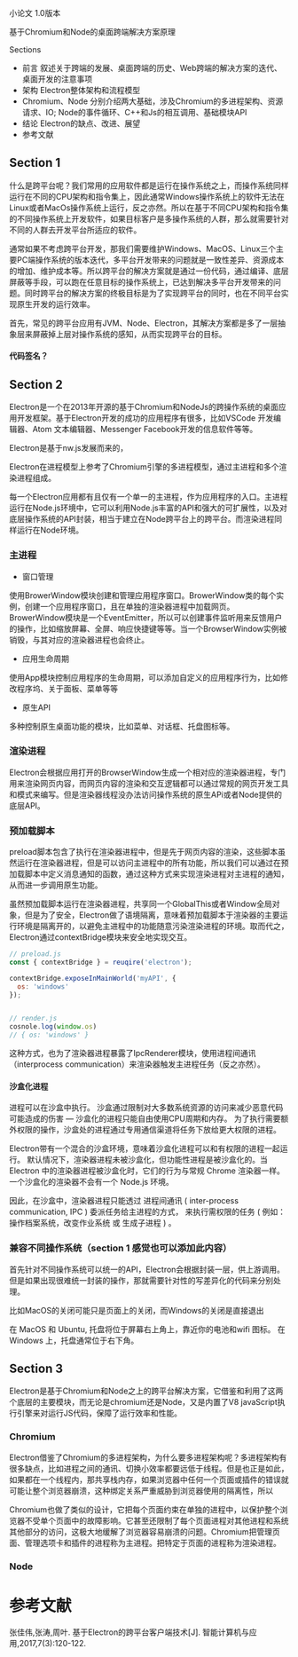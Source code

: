 小论文 1.0版本

基于Chromium和Node的桌面跨端解决方案原理

Sections

+ 前言 叙述关于跨端的发展、桌面跨端的历史、Web跨端的解决方案的迭代、桌面开发的注意事项
+ 架构 Electron整体架构和流程模型
+ Chromium、Node 分别介绍两大基础，涉及Chromium的多进程架构、资源请求、IO; Node的事件循环、C++和Js的相互调用、基础模块API
+ 结论 Electron的缺点、改进、展望
+ 参考文献



## Section 1

​	什么是跨平台呢？我们常用的应用软件都是运行在操作系统之上，而操作系统同样运行在不同的CPU架构和指令集上，因此通常Windows操作系统上的软件无法在Linux或者MacOs操作系统上运行，反之亦然。所以在基于不同CPU架构和指令集的不同操作系统上开发软件，如果目标客户是多操作系统的人群，那么就需要针对不同的人群去开发平台所适应的软件。

​	通常如果不考虑跨平台开发，那我们需要维护Windows、MacOS、Linux三个主要PC端操作系统的版本迭代，多平台开发带来的问题就是一致性差异、资源成本的增加、维护成本等。所以跨平台的解决方案就是通过一份代码，通过编译、底层屏蔽等手段，可以跑在任意目标的操作系统上，已达到解决多平台开发带来的问题。同时跨平台的解决方案的终极目标是为了实现跨平台的同时，也在不同平台实现原生开发的运行效率。

首先，常见的跨平台应用有JVM、Node、Electron，其解决方案都是多了一层抽象层来屏蔽掉上层对操作系统的感知，从而实现跨平台的目标。



#### 代码签名？





## Section 2

Electron是一个在2013年开源的基于Chromium和NodeJs的跨操作系统的桌面应用开发框架。基于Electron开发的成功的应用程序有很多，比如VSCode 开发编辑器、Atom 文本编辑器、Messenger Facebook开发的信息软件等等。

Electron是基于nw.js发展而来的，



Electron在进程模型上参考了Chromium引擎的多进程模型，通过主进程和多个渲染进程组成。

每一个Electron应用都有且仅有一个单一的主进程，作为应用程序的入口。主进程运行在Node.js环境中，它可以利用Node.js丰富的API和强大的可扩展性，以及对底层操作系统的API封装，相当于建立在Node跨平台上的跨平台。而渲染进程同样运行在Node环境。

### 主进程

- 窗口管理

使用BrowerWindow模块创建和管理应用程序窗口。BrowerWindow类的每个实例，创建一个应用程序窗口，且在单独的渲染器进程中加载网页。BrowerWindow模块是一个EventEmitter，所以可以创建事件监听用来反馈用户的操作，比如缩放屏幕、全屏、响应快捷键等等。当一个BrowserWindow实例被销毁，与其对应的渲染器进程也会终止。

- 应用生命周期

使用App模块控制应用程序的生命周期，可以添加自定义的应用程序行为，比如修改程序坞、关于面板、菜单等等

- 原生API

多种控制原生桌面功能的模块，比如菜单、对话框、托盘图标等。

### 渲染进程

Electron会根据应用打开的BrowserWindow生成一个相对应的渲染器进程，专门用来渲染网页内容，而网页内容的渲染和交互逻辑都可以通过常规的网页开发工具和模式来编写。但是渲染器线程没办法访问操作系统的原生APi或者Node提供的底层API。

### 预加载脚本

preload脚本包含了执行在渲染器进程中，但是先于网页内容的渲染，这些脚本虽然运行在渲染器进程，但是可以访问主进程中的所有功能，所以我们可以通过在预加载脚本中定义消息通知的函数，通过这种方式来实现渲染进程对主进程的通知，从而进一步调用原生功能。

虽然预加载脚本运行在渲染器进程，共享同一个GlobalThis或者Window全局对象，但是为了安全，Electron做了语境隔离，意味着预加载脚本于渲染器的主要运行环境是隔离开的，以避免主进程中的功能随意污染渲染进程的环境。取而代之，Electron通过contextBridge模块来安全地实现交互。

```js
// preload.js
const { contextBridge } = reuqire('electron');

contextBridge.exposeInMainWorld('myAPI', {
  os: 'windows'
});


// render.js
cosnole.log(window.os)
// { os: 'windows' }
```

这种方式，也为了渲染器进程暴露了IpcRenderer模块，使用进程间通讯（interprocess communication）来渲染器触发主进程任务（反之亦然）。

#### 沙盒化进程

进程可以在沙盒中执行。 沙盒通过限制对大多数系统资源的访问来减少恶意代码可能造成的伤害 — 沙盒化的进程只能自由使用CPU周期和内存。 为了执行需要额外权限的操作，沙盒处的进程通过专用通信渠道将任务下放给更大权限的进程。

Electron带有一个混合的沙盒环境，意味着沙盒化进程可以和有权限的进程一起运行。 默认情况下，渲染器进程未被沙盒化，但功能性进程是被沙盒化的。当 Electron 中的渲染器进程被沙盒化时，它们的行为与常规 Chrome 渲染器一样。 一个沙盒化的渲染器不会有一个 Node.js 环境。

因此，在沙盒中，渲染器进程只能透过 进程间通讯 ( inter-process communication, IPC ) 委派任务给主进程的方式， 来执行需权限的任务 ( 例如：操作档案系统，改变作业系统 或 生成子进程 ) 。



### 兼容不同操作系统（section 1 感觉也可以添加此内容）

首先针对不同操作系统可以统一的API，Electron会根据封装一层，供上游调用。但是如果出现很难统一封装的操作，那就需要针对性的写差异化的代码来分别处理。

比如MacOS的关闭可能只是页面上的关闭，而Windows的关闭是直接退出

在 MacOS 和 Ubuntu, 托盘将位于屏幕右上角上，靠近你的电池和wifi 图标。 在 Windows 上，托盘通常位于右下角。



## Section 3

Electron是基于Chromium和Node之上的跨平台解决方案，它借鉴和利用了这两个底层的主要模块，而无论是chromium还是Node，又是内置了V8 javaScript执行引擎来对运行JS代码，保障了运行效率和性能。

### Chromium

Electron借鉴了Chromium的多进程架构，为什么要多进程架构呢？多进程架构有很多缺点，比如进程之间的通讯、切换小效率都要远低于线程。但是也正是如此，如果都在一个线程内，那共享栈内存，如果浏览器中任何一个页面或插件的错误就可能让整个浏览器崩溃，这种绑定关系严重威胁到浏览器使用的隔离性，所以

Chromium也做了类似的设计，它把每个页面约束在单独的进程中，以保护整个浏览器不受单个页面中的故障影响。它甚至还限制了每个页面进程对其他进程和系统其他部分的访问，这极大地缓解了浏览器容易崩溃的问题。Chromium把管理页面、管理选项卡和插件的进程称为主进程。把特定于页面的进程称为渲染进程。



### Node

# 参考文献

张佳伟,张涛,周叶. 基于Electron的跨平台客户端技术[J]. 智能计算机与应用,2017,7(3):120-122.
